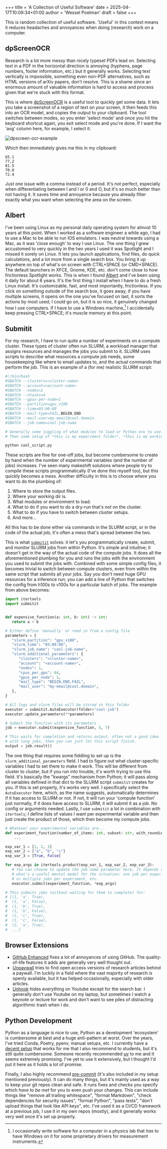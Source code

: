 +++
title = 'A Collection of Useful Software'
date = 2025-04-17T10:09:34+01:00
author = 'Wessel Poelman'
draft = false
+++

This is random collection of useful software.
'Useful' in this context means it reduces headaches and annoyances when doing (research) work on a computer.

## dpScreenOCR
Research is a lot more messy than nicely typeset PDFs lead on.
Selecting text in a PDF in the horizontal direction is annoying (hyphens, page numbers, footer information, etc.) but it generally works.
Selecting text vertically is impossible, something even non-PDF alternatives, such as HTML versions of arXiv papers, don't resolve.
This is a shame since an enormous amount of valuable information is hard to access and process given that we're stuck with this format.

This is where [dpScreenOCR](https://danpla.github.io/dpscreenocr/en/) is a useful tool to quickly get some data.
It lets you take a screenshot of a region of text on your screen, it then feeds this into an OCR model, and copies the output to your clipboard.
The tool switches between modes, so you enter 'select mode' and once you hit the keyboard shortcut again, you exit select mode and you're done.
If I want the 'avg' column here, for example, I select it:

![dpscreen-ocr-example](dpscreenocr-example.png)

Which then immediately gives me this in my clipboard: 

```
65.1
77,2
81.5
70.0
72.4
```

Just one issue with a comma instead of a period.
It's not perfect, especially when differentiating between I and l or 0 and O, but it's so much better than not having it.
It saves time and annoyance because you already filter exactly what you want when selecting the area on the screen.

## Albert
I've been using Linux as my personal daily operating system for almost 10 years at this point.
When I worked as a software engineer a while ago, I had to use a Mac to be able to run IOS emulators.
I was neutral towards using a Mac, as it was 'close enough' to way I use Linux.
The one thing I grew accustomed to very quickly in the two years I used it was Spotlight and I missed it sorely on Linux.
It lets you launch applications, find files, do quick calculations, and a lot more from a single search box.
You bring it up anywhere on top of what's on screen with CTRL+SPACE (or CMD+SPACE).
The default launchers in XFCE, Gnome, KDE, etc. don't come close to how frictionless Spotlight works.
This is when I found [Albert](https://albertlauncher.github.io/) and I've been using it daily for about 6 years.
It's the first thing I install when I have to do a fresh Linux install.
It's customizable, fast, and most importantly, frictionless.
If you click on something outside of the search box, it goes away, if you have multiple screens, it opens on the one you've focused on last, it sorts the actions by most used; I could go on, but it is so nice, it genuinely changed how I use computers.
If I have to use a Windows machine,[^1] I accidentally keep pressing CTRL+SPACE; it's muscle memory at this point.


## Submitit
For my research, I have to run quite a number of experiments on a compute cluster.
These types of cluster often run SLURM, a workload manager that assigns resources and manages the jobs you submit to it.
SLURM uses scripts to describe what resources a compute job needs, some housekeeping like where to email updates to, and the actual commands that perform the job.
This is an example of a (for me) realistic SLURM script:

```sh
#!/bin/bash
#SBATCH --clusters=<cluster-name>
#SBATCH --account=<account-name>
#SBATCH --nodes=1
#SBATCH --ntasks=4
#SBATCH --gpus-per-node=1
#SBATCH --partition=gpu_v100
#SBATCH --time=03:00:00
#SBATCH --mail-type=FAIL,BEGIN,END
#SBATCH --mail-user=my-email@cool.domain
#SBATCH --job-name=cool-job-name

# Generally some juggling of what modules to load or Python env to use.
# Then some setup of *this is my experiment folder*, *this is my working dir*, etc.

python cool_script.py
```

These scripts are fine for one-off jobs, but become cumbersome to create by hand when the number of experimental variables (and the number of jobs) increases.
I've seen many makeshift solutions where people try to compile these scripts programmatically (I've done this myself too), but this quickly becomes a mess.
Another difficulty in this is to choose *where* you want to do the plumbing of:

1. Where to store the output files.
2. Where your working dir is.
3. What modules or environment to load.
4. What to do if you want to do a dry-run that's *not* on the cluster.
5. What to do if you have to switch between cluster setups.
6. And more...

All this has to be done either via commands in the SLURM script, or in the code of the actual job; it's often a mess that's spread between the two.

This is what [`submitit`](https://github.com/facebookincubator/submitit) solves: it let's you programmatically create, submit, and monitor SLURM jobs from within Python.
It's simple and intuitive; it doesn't get in the way of the actual code of the compute jobs.
It does all the aforementioned plumbing for you and runs the jobs with the environment you used to submit the jobs with.
Combined with some simple config files, it becomes trivial to switch between compute clusters, even from within the same script that submits all your jobs.
Say you don't need huge GPU resources for a inference run; you can add a line of Python that switches the config from h100s to v100s for a particular batch of jobs.
The example from above becomes:

```python
import itertools
import submitit


def expensive_function(a: int, b: int) -> int:
   return a + b

# Either define 'manually' or read in from a config file
parameters = {
   "slurm_partition": "gpu_v100",
   "slurm_time": "03:00:00",
   "slurm_job_name": "cool-job-name",
   "slurm_additional_parameters": {
      "clusters": "<cluster-name>",
      "account": "<account-name>",
      "nodes": 1,
      "cpus_per_gpu": 64,
      "gpus_per_node": 1,
      "mail_type": "BEGIN,END,FAIL",
      "mail_user": "my-email@cool.domain", 
   },
}

# All logs and slurm files will be stored in this folder
executor = submitit.AutoExecutor(folder="cool-job")
executor.update_parameters(**parameters)

# Submit the function with its parameters
job = executor.submit(expensive_function, 5, 7)

# This waits for completion and returns output, often not a good idea 
# with long jobs, then you can just let this script finish.
output = job.result()
```

The one thing that requires some fiddling to set up is the `slurm_additional_parameters` field.
I had to figure out what cluster-specific variables I had to set there to make it work.
This will be different from cluster to cluster, but if you run into trouble, it's worth trying to use this field.
It's basically the "kwargs" mechanism from Python; it will pass along all variables defined in that dict to the SLURM script `submitit` creates for you.
If this is set properly, it's works very well.
I specifically select the `AutoExecutor` here, which, as the name suggests, automatically determines if it has access to SLURM or not.
If not, it will run your 'compute function' just normally, if it does have access to SLURM, it will submit it as a job.
No config or arguments needed.
Lastly, I use `submitit` a lot in combination with `itertools`; I define lists of values I want per experimental variable and then just create the product of those, which then become my compute jobs.

```python
# Whatever your experimental variables are...
def experiment_function(number_of_items: int, subset: str, with_rounding: bool) -> None:
    ...

exp_var_1 = [1, 2, 3]
exp_var_2 = ["a", "b", "c"]
exp_var_3 = [True, False]

for exp_args in itertools.product(exp_var_1, exp_var_2, exp_var_3):
   # You can choose to update the job name parameter here, it depends on 
   # what's a useful mental model for the situation: one job per experiment 
   # or multiple jobs per experiment, etc.
   executor.submit(experiment_function, *exp_args)

# This submits jobs (without waiting for them to complete) for:
# [(1, 'a', True),
#  (1, 'a', False),
#  (1, 'b', True),
#  (1, 'b', False),
#  (1, 'c', True),
#  (1, 'c', False),
#  (2, 'a', True),
#  ...]
```

## Browser Extensions
* [GitHub Enhanced](https://github.com/refined-github/refined-github) fixes a lot of annoyances of using GitHub. The quality-of-life features it adds are generally very well thought out.
* [Unpaywall](https://unpaywall.org/) tries to find open access versions of research articles behind a paywall. I'm luckily in a field where the vast majority of research is openly available, but it has helped occasionally, especially with older articles. 
* [Unhook](https://unhook.app/) hides everything on Youtube except for the search bar. I generally don't use Youtube on my laptop, but sometimes I watch a keynote or lecture for work and don't want to see piles of distracting algorithmic trash when I do.

## Python Development
Python as a language is nice to use, Python as a development 'ecosystem' is cumbersome at best and a huge anti-pattern at worst.
Over the years, I've tried Conda, Poetry, pyenv, manual setups, etc.
I currently have a [decent setup](https://github.com/WPoelman/template) that works for me that I also recommend to students, but it's still quite cumbersome.
Someone recently recommended [uv](https://github.com/astral-sh/uv) to me and it seems extremely promising.
I've yet to use it extensively, but I thought I'd put it here as it holds a lot of promise.

Finally, I also highly recommend [pre-commit](https://pre-commit.com/) (it's also included in my setup mentioned previously).
It can do many things, but it's mainly used as a way to keep your git repos clean and safe.
It runs fixes and checks you specify which *have to be met* for you to even push your changes.
This can include things like "remove all trailing whitespace", "format Markdown", "check dependencies for security issues", "format Python", "pass tests", "don't upload things that look like API keys", etc.
I've used it as a CI/CD framework at a previous job, I use it in my own repos (mostly), and it generally works very well once it's set up properly.


[^1]: I occasionally write software for a computer in a physics lab that *has* to have Windows on it for some proprietary drivers for measurement instruments.
